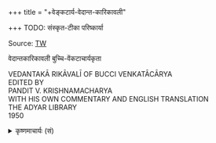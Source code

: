 +++
title = "+वेङ्कटार्य-वेदान्त-कारिकावली"

+++
TODO: संस्कृत-टीका परिष्कार्या

Source: [TW](https://archive.org/details/vedantakarikavali)


वेदान्तकारिकावली बुच्चि-वेंकटाचार्यकृता 

VEDANTAKĀ RIKĀVALĪ OF BUCCI VENKATĀCĀRYA  
EDITED BY  
PANDIT V. KRISHNAMACHARYA  
WITH HIS OWN COMMENTARY AND ENGLISH TRANSLATION  
THE ADYAR LIBRARY  
1950 

<details><summary>कृष्णमाचार्यः (सं)</summary>

वेदान्तार्थनितान्तचिन्तनरताः सन्त्येव सन्तो बुधास्  
तेषां तोषकृते कृतेति विवृतिर् वेदान्त-पद्यावलेः ।  
अन्ये मत्सरिणो मितं-पच-धियो निन्दन्तु नन्दन्तु वा  
नैवातो मनसो मनागपि भवेत् सादः प्रसादोऽथवा ॥ 

इत्थं श्रीशैल-सच्--चक्र-वर्ति-वंश्यः सतां मतः ।  
श्रीकृष्णोऽकृत वेदान्त-कारिकावलि-टिप्पणम् ॥  
अनेन भगवान् विश्व-सर्गस्थित्य्-अन्तकर्मठः ।  
सर्वकर्म-समाराध्यः प्रीयतां देवनायकः ॥ 
</details>
